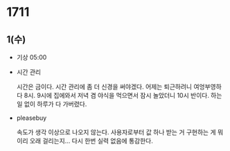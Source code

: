 # 1711

## 1(수)

- 기상 05:00

- 시간 관리

	시간은 금이다. 시간 관리에 좀 더 신경을 써야겠다. 어제는 퇴근하려니 여엉부영하다 8시. 9시에 집에와서 저녁 겸 야식을 먹으면서 잠시 놀았더니 10시 반이다. 하는 일 없이 하루가 다 가버렸다.

- pleasebuy

	속도가 생각 이상으로 나오지 않는다. 사용자로부터 값 하나 받는 거 구현하는 게 뭐 이리 오래 걸리는지... 다시 한번 실력 없음에 통감한다.
